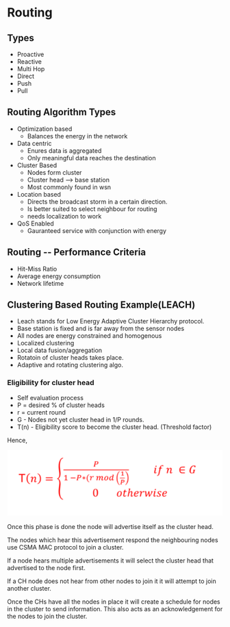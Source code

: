 # Routing

## Types

- Proactive
- Reactive
- Multi Hop
- Direct
- Push 
- Pull 

## Routing Algorithm Types
- Optimization based
  - Balances the energy in the network
- Data centric
  - Enures data is aggregated
  - Only meaningful data reaches the destination
- Cluster Based
  - Nodes form cluster
  - Cluster head --> base station
  - Most commonly found in wsn
- Location based
  - Directs the broadcast storm in a certain direction.
  - Is better suited to select neighbour for routing
  - needs localization to work
- QoS Enabled
  - Gauranteed service with conjunction with energy

## Routing -- Performance Criteria
- Hit-Miss Ratio
- Average energy consumption
- Network lifetime
  
## Clustering Based Routing Example(LEACH)
- Leach stands for Low Energy Adaptive Cluster Hierarchy protocol.
- Base station is fixed and is far away from the sensor nodes
- All nodes are energy constrained and homogenous
- Localized clustering
- Local data fusion/aggregation
- Rotatoin of cluster heads takes place.
- Adaptive and rotating clustering algo.
  
### Eligibility for cluster head
- Self evaluation process
- P = desired % of cluster heads
- r = current round
- G - Nodes not yet cluster head in 1/P rounds.
- T(n) - Eligibility score to become the cluster head. (Threshold factor)

Hence, 

![alt text](./images/cluster_head_election.png "Cluster head selection")

Once this phase is done the node will advertise itself as the cluster head.

The nodes which hear this advertisement respond the neighbouring nodes use CSMA MAC protocol to join a cluster.

If a node hears multiple advertisements it will select the cluster head that advertised to the node first.

If a CH node does not hear from other nodes to join it it will attempt to join another cluster.

Once the CHs have all the nodes in place it will create a schedule for nodes in the cluster to send information. This also acts as an acknowledgement for the nodes to join the cluster.

